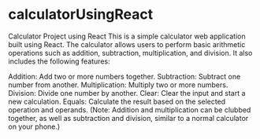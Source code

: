 # calculatorUsingReact
Calculator Project using React
This is a simple calculator web application built using React. The calculator allows users to perform basic arithmetic operations such as addition, subtraction, multiplication, and division. It also includes the following features:

Addition: Add two or more numbers together.
Subtraction: Subtract one number from another.
Multiplication: Multiply two or more numbers.
Division: Divide one number by another.
Clear: Clear the input and start a new calculation.
Equals: Calculate the result based on the selected operation and operands.
(Note: Addition and multiplication can be clubbed together, as well as subtraction and division, similar to a normal calculator on your phone.)
